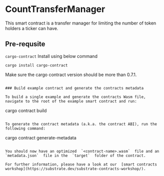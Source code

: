 # CountTransferManager
This smart contract is a transfer manager for limiting the number of token holders a ticker can have.
  

## Pre-requsite
`cargo-contract` Install using below command
```
cargo install cargo-contract
```

Make sure the cargo contract version should be more than 0.7.1.
```

### Build example contract and generate the contracts metadata

To build a single example and generate the contracts Wasm file, navigate to the root of the example smart contract and run:

```
cargo contract build

```

To generate the contract metadata (a.k.a. the contract ABI), run the following command:

```
cargo contract generate-metadata

```

You should now have an optimized  `<contract-name>.wasm`  file and an  `metadata.json`  file in the  `target`  folder of the contract.

For further information, please have a look at our  [smart contracts workshop](https://substrate.dev/substrate-contracts-workshop/).